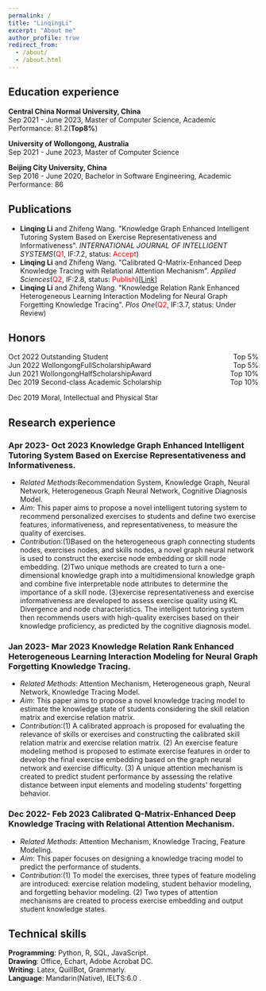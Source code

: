 ```yaml
---
permalink: /
title: "LinqingLi"
excerpt: "About me"
author_profile: true
redirect_from: 
  - /about/
  - /about.html
---
```


## Education experience
**Central China Normal University, China**<br>
Sep 2021 - June 2023, Master of Computer Science, Academic Performance: 81.2(**Top8%**)<br>

**University of Wollongong, Australia**<br>
Sep 2021 - June 2023, Master of Computer Science<br>

**Beijing City University, China**<br>
Sep 2016 - June 2020, Bachelor in Software Engineering, Academic Performance: 86

## Publications
* **Linqing Li** and Zhifeng Wang. "Knowledge Graph Enhanced Intelligent Tutoring System Based on Exercise Representativeness and Informativeness". *INTERNATIONAL JOURNAL OF INTELLIGENT SYSTEMS*(<font color=Red>Q1</font>, IF:7.2, status: <font color=Red>Accept</font>)
* **Linqing Li** and Zhifeng Wang. "Calibrated Q-Matrix-Enhanced Deep Knowledge Tracing with Relational Attention Mechanism". *Applied Sciences*(<font color=Red>Q2</font>, IF:2.8, status: <font color=Red>Publish</font>)[[Link](https://www.mdpi.com/2076-3417/13/4/2541)]
* **Linqing Li** and Zhifeng Wang. "Knowledge Relation Rank Enhanced Heterogeneous Learning Interaction Modeling for Neural Graph Forgetting Knowledge Tracing". *Plos One*(<font color=Red>Q2</font>, IF:3.7, status: Under Review)
  
## Honors
<div style="font-size:14px">Oct 2022 Outstanding Student<span style="float:right">Top 5%</span></div>

<div style="font-size:14px">Jun 2022 WollongongFullScholarshipAward<span style="float:right">Top 5%</span></div>

<div style="font-size:14px">Jun 2021 WollongongHalfScholarshipAward<span style="float:right">Top 10%</span></div>

<div style="font-size:14px">Dec 2019 Second-class Academic Scholarship<span style="float:right">Top 10%</span></div>

<span style='font-size:14px'>Dec 2019 Moral, Intellectual and Physical Star</span>


## Research experience

### Apr 2023- Oct 2023 Knowledge Graph Enhanced Intelligent Tutoring System Based on Exercise Representativeness and Informativeness.
  * *Related Methods*:Recommendation System, Knowledge Graph, Neural Network, Heterogeneous Graph Neural Network, Cognitive Diagnosis Model.
  * *Aim*: This paper aims to propose a novel intelligent tutoring system to recommend personalized exercises to students and define two exercise features, informativeness, and representativeness, to measure the quality of exercises.
  * *Contribution*:(1)Based on the heterogeneous graph connecting students nodes, exercises nodes, and skills nodes, a novel graph neural network is used to construct the exercise node embedding or skill node embedding. (2)Two unique methods are created to turn a one-dimensional knowledge graph into a multidimensional knowledge graph and combine five interpretable node attributes to determine the importance of a skill node. (3)exercise representativeness and exercise informativeness are developed to assess exercise quality using KL Divergence and node characteristics. The intelligent tutoring system then recommends users with high-quality exercises based on their knowledge proficiency, as predicted by the cognitive diagnosis model.

### Jan 2023- Mar 2023 Knowledge Relation Rank Enhanced Heterogeneous Learning Interaction Modeling for Neural Graph Forgetting Knowledge Tracing. 
  * *Related Methods*: Attention Mechanism, Heterogeneous graph, Neural Network, Knowledge Tracing Model.
  * *Aim*: This paper aims to propose a novel knowledge tracing model to estimate the knowledge state of students considering the skill relation matrix and exercise relation matrix.
  * *Contribution*:(1) A calibrated approach is proposed for evaluating the relevance of skills or exercises and constructing the calibrated skill relation matrix and exercise relation matrix. (2) An exercise feature modeling method is proposed to estimate exercise features in order to develop the final exercise embedding based on the graph neural network and exercise difficulty. (3) A unique attention mechanism is created to predict student performance by assessing the relative distance between input elements and modeling students' forgetting behavior.

### Dec 2022- Feb 2023 Calibrated Q-Matrix-Enhanced Deep Knowledge Tracing with Relational Attention Mechanism. 
  * *Related Methods*: Attention Mechanism, Knowledge Tracing, Feature Modeling.
  * *Aim*: This paper focuses on designing a knowledge tracing model to predict the performance of students.
  * *Contribution*:(1) To model the exercises, three types of feature modeling are introduced: exercise relation modeling, student behavior modeling, and forgetting behavior modeling.
(2) Two types of attention mechanisms are created to process exercise embedding and output student knowledge states.

## Technical skills

**Programming**: Python, R, SQL, JavaScript.<br>
**Drawing**: Office, Echart,  Adobe Acrobat DC.<br>
**Writing**: Latex, QuillBot, Grammarly.<br>
**Language**: Mandarin(Native), IELTS:6.0 .



